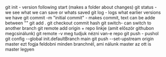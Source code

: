 git init - version following start (makes a folder about changes)
git status - we see what we can save or whats saved
git log - logs what earlier versions we have
git commit -m "initial commit" - makes commit, text can be adde between ""
git add .
git checkout commit hash
git switch- can switch to another branch
git remote add origin + repo linkje (amit először githubon megcsinálunk)
git remote -v meg tudjuk nézni van-e repo
git push - pushol
git config --global init.defaultBranch main
git push --set-upstream origin master ezt fogja feldobni minden branchnél, ami nálunk master az ott is master legyen